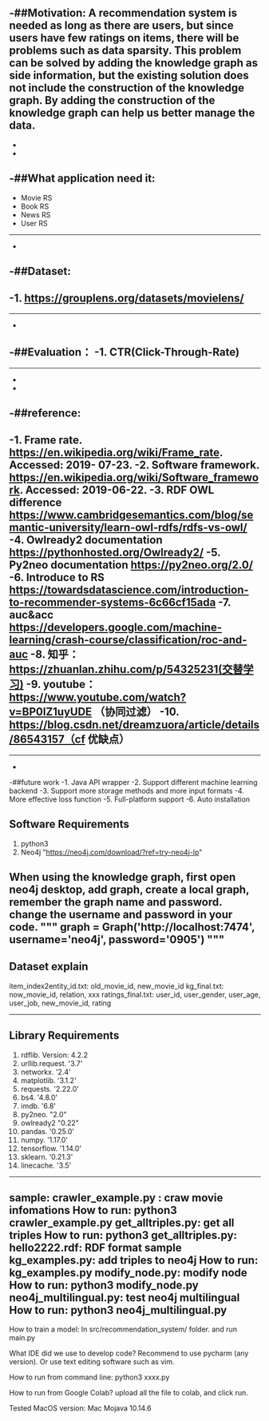 -##Motivation:
A recommendation system is needed as long as there are users, but since users have few ratings on items, there will be problems such as data sparsity. This problem can be solved by adding the knowledge graph as side information, but the existing solution does not include the construction of the knowledge graph. By adding the construction of the knowledge graph can help us better manage the data.
----
-
-
-##What application need it:
-
-	Movie RS
-	Book RS
-	News RS
-	User RS
----
-
-##Dataset:
-
-1. https://grouplens.org/datasets/movielens/
-
----
-
-##Evaluation：
-1. CTR(Click-Through-Rate)
-
----
-
-
-##reference:
-
-1.	Frame rate. https://en.wikipedia.org/wiki/Frame_rate. Accessed: 2019- 07-23.
-2.	Software framework. https://en.wikipedia.org/wiki/Software_framework. Accessed: 2019-06-22.
-3.	RDF OWL difference https://www.cambridgesemantics.com/blog/semantic-university/learn-owl-rdfs/rdfs-vs-owl/
-4.	Owlready2 documentation https://pythonhosted.org/Owlready2/
-5.	Py2neo documentation https://py2neo.org/2.0/
-6.	Introduce to RS https://towardsdatascience.com/introduction-to-recommender-systems-6c66cf15ada
-7.	auc&acc https://developers.google.com/machine-learning/crash-course/classification/roc-and-auc
-8.    知乎：https://zhuanlan.zhihu.com/p/54325231(交替学习)
-9.    youtube： https://www.youtube.com/watch?v=BP0IZ1uyUDE （协同过滤）
-10.  https://blog.csdn.net/dreamzuora/article/details/86543157（cf 优缺点）
-
----
-
-##future work
-1. Java API wrapper
-2. Support different machine learning backend
-3. Support more storage methods and more input formats
-4. More effective loss function
-5. Full-platform support
-6. Auto installation



## Software Requirements

1. python3
2. Neo4j  "https://neo4j.com/download/?ref=try-neo4j-lp"

When using the knowledge graph, first open neo4j desktop, add graph, create a local graph, remember the graph name and password. change the username and password in your code.
"""
graph = Graph('http://localhost:7474', username='neo4j', password='0905')
"""
---
## Dataset explain
item_index2entity_id.txt:  old_movie_id, new_movie_id
kg_final.txt:   now_movie_id, relation, xxx
ratings_final.txt:   user_id, user_gender, user_age, user_job, new_movie_id, rating

---

## Library Requirements

1. rdflib.  Version: 4.2.2 
2. urllib.request.   '3.7'
3. networkx.  '2.4'
4. matplotlib.  '3.1.2'
5. requests.  '2.22.0'
6. bs4.  '4.8.0'
7. imdb.  '6.8'
8. py2neo.  "2.0"
9. owlready2   "0.22"
10. pandas.  '0.25.0'
11. numpy.  '1.17.0'
12. tensorflow.  '1.14.0'
13. sklearn.  '0.21.3'
14. linecache.  '3.5'
---

sample:
crawler_example.py :  craw movie infomations  How to run: python3 crawler_example.py
get_alltriples.py: get all triples      How to run: python3 get_alltriples.py: 
hello2222.rdf: RDF format sample 
kg_examples.py:  add triples to neo4j     How to run: kg_examples.py
modify_node.py: modify node     How to run: python3 modify_node.py
neo4j_multilingual.py:  test neo4j multilingual      How to run: python3 neo4j_multilingual.py
---


How to train a model:
In src/recommendation_system/ folder.  and run main.py

What IDE did we use to develop code? 
Recommend to use pycharm (any version). Or use text editing software such as vim.

How to run from command line:
python3 xxxx.py

How to run from Google Colab?
upload all the file to colab, and click run.

Tested MacOS version: Mac Mojava 10.14.6 





